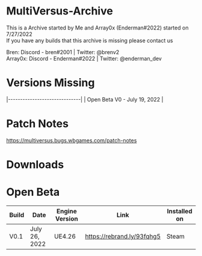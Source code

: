# MultiVersus-Archive
This is a Archive started by Me and Array0x (Enderman#2022) started on 7/27/2022<br />
If you have any builds that this archive is missing please contact us

Bren: Discord - bren#2001 | Twitter: @brenv2<br />
Array0x: Discord - Enderman#2022 | Twitter: @enderman_dev

# Versions Missing 
|------------------------------|
| Open Beta V0 - July 19, 2022 |


# Patch Notes

https://multiversus.bugs.wbgames.com/patch-notes

# Downloads

# Open Beta
| Build                  	 | Date          	 | Engine Version	    |		    Link             |		    Installed on             |     
| ------------------------------ | --------------------- | ------------------------ | ------------------------------ | ------------------------------ |
| V0.1        	 |  July 26, 2022	   	 | UE4.26	    |		https://rebrand.ly/93fqhg5                                   |             Steam
